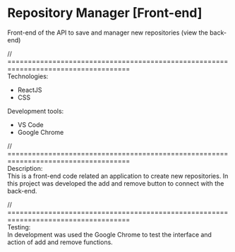 # Repository Manager [Front-end]
Front-end of the API to save and manager new repositories (view the back-end)

// ====================================================================================  
Technologies:  
- ReactJS  
- CSS
  
Development tools:  
- VS Code  
- Google Chrome    

// ====================================================================================  
Description:  
This is a front-end code related an application to create new repositories.
In this project was developed the add and remove button to connect with the back-end.

// ====================================================================================  
Testing:  
In development was used the Google Chrome to test the interface and action of add and
remove functions.  
